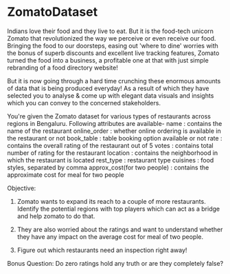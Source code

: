 # ZomatoDataset

Indians love their food and they live to eat. But it is the food-tech unicorn Zomato that revolutionized the way we perceive or even receive our food. Bringing the food to our doorsteps, easing out 'where to dine' worries with the bonus of superb discounts and excellent live tracking features, Zomato turned the food into a business, a profitable one at that with just simple rebranding of a food directory website!                                                                                                                                                                                                                                                                                                                                                        

But it is now going through a hard time crunching these enormous amounts of data that is being produced everyday! As a result of which they have selected you to analyse & come up with elegant data visuals and insights which you can convey to the concerned stakeholders. 

You're given the Zomato dataset for various types of restaurants across regions in Bengaluru. Following attributes are available-
name : contains the name of the restaurant
online_order : whether online ordering is available in the restaurant or not
book_table : table booking option available or not
rate : contains the overall rating of the restaurant out of 5
votes : contains total number of rating for the restaurant
location : contains the neighborhood in which the restaurant is located
rest_type : restaurant type
cuisines : food styles, separated by comma
approx_cost(for two people) : contains the approximate cost for meal for two people

Objective: 

1. Zomato wants to expand its reach to a couple of more restaurants. Identify the potential regions with top players which can act as a bridge and help zomato to do that.

2. They are also worried about the ratings and want to understand whether they have any impact on the average cost for meal of two people.  
                                                                                                                
3. Figure out which restaurants need an inspection right away! 

Bonus Question: Do zero ratings hold any truth or are they completely false?



